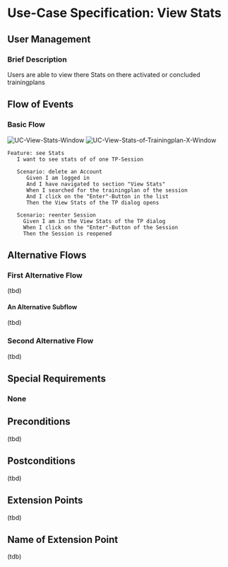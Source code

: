 # Use-Case Specification: View Stats

## User Management
### Brief Description

Users are able to view there Stats on there activated or concluded trainingplans

## Flow of Events
### Basic Flow
![UC-View-Stats-Window](./Bilder/ViewStats.jpg)
![UC-View-Stats-of-Trainingplan-X-Window](./Bilder/ViewTPStats.jpg)
``` Gherkin
Feature: see Stats
   I want to see stats of of one TP-Session

   Scenario: delete an Account
      Given I am logged in
      And I have navigated to section "View Stats"
      When I searched for the trainingplan of the session
      And I click on the "Enter"-Button in the list
      Then the View Stats of the TP dialog opens
      
   Scenario: reenter Session
     Given I am in the View Stats of the TP dialog
     When I click on the "Enter"-Button of the Session
     Then the Session is reopened
```


## Alternative Flows
###  First Alternative Flow
(tbd)

#### An Alternative Subflow
(tbd)

### Second Alternative Flow
(tbd)

## Special Requirements
### None

## Preconditions
(tbd)

## Postconditions
(tbd)

## Extension Points

(tbd)

## Name of Extension Point

(tdb)
